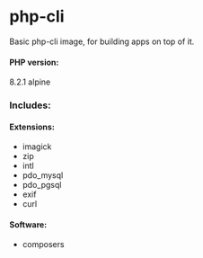 # php-cli

Basic php-cli image, for building apps on top of it.

#### PHP version:
8.2.1 alpine

### Includes:
#### Extensions:
* imagick
* zip
* intl
* pdo_mysql
* pdo_pgsql
* exif
* curl

#### Software:
* composers